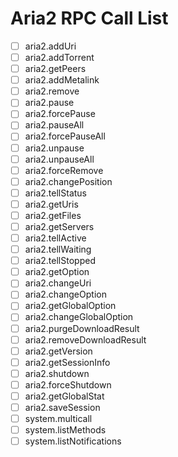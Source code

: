 ﻿# Aria2 RPC Call List

- [ ] aria2.addUri
- [ ] aria2.addTorrent
- [ ] aria2.getPeers
- [ ] aria2.addMetalink
- [ ] aria2.remove
- [ ] aria2.pause
- [ ] aria2.forcePause
- [ ] aria2.pauseAll
- [ ] aria2.forcePauseAll
- [ ] aria2.unpause
- [ ] aria2.unpauseAll
- [ ] aria2.forceRemove
- [ ] aria2.changePosition
- [ ] aria2.tellStatus
- [ ] aria2.getUris
- [ ] aria2.getFiles
- [ ] aria2.getServers
- [ ] aria2.tellActive
- [ ] aria2.tellWaiting
- [ ] aria2.tellStopped
- [ ] aria2.getOption
- [ ] aria2.changeUri
- [ ] aria2.changeOption
- [ ] aria2.getGlobalOption
- [ ] aria2.changeGlobalOption
- [ ] aria2.purgeDownloadResult
- [ ] aria2.removeDownloadResult
- [ ] aria2.getVersion
- [ ] aria2.getSessionInfo
- [ ] aria2.shutdown
- [ ] aria2.forceShutdown
- [ ] aria2.getGlobalStat
- [ ] aria2.saveSession
- [ ] system.multicall
- [ ] system.listMethods
- [ ] system.listNotifications
